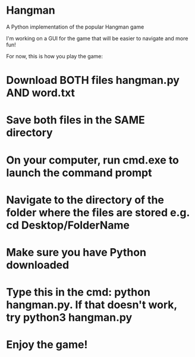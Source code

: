 # Hangman
A Python implementation of the popular Hangman game

I'm working on a GUI for the game that will be easier to navigate and more fun!

For now, this is how you play the game:
# Download BOTH files hangman.py AND word.txt
# Save both files in the SAME directory
# On your computer, run cmd.exe to launch the command prompt
# Navigate to the directory of the folder where the files are stored e.g. cd Desktop/FolderName
# Make sure you have Python downloaded
# Type this in the cmd: python hangman.py. If that doesn't work, try python3 hangman.py
# Enjoy the game!
